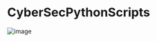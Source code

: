 # CyberSecPythonScripts

![image](https://github.com/user-attachments/assets/7f0ffeef-d640-4515-bb3a-f0666d4258a1)
